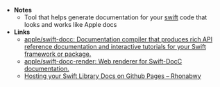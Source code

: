 - **Notes**
	- Tool that helps generate documentation for your [swift](../../Swift.md) code that looks and works like Apple docs
- **Links**
	- [apple/swift-docc: Documentation compiler that produces rich API reference documentation and interactive tutorials for your Swift framework or package.](https://github.com/apple/swift-docc)
	- [apple/swift-docc-render: Web renderer for Swift-DocC documentation.](https://github.com/apple/swift-docc-render)
	- [Hosting your Swift Library Docs on Github Pages – Rhonabwy](https://rhonabwy.com/2022/01/28/hosting-your-swift-library-docs-on-github-pages/)